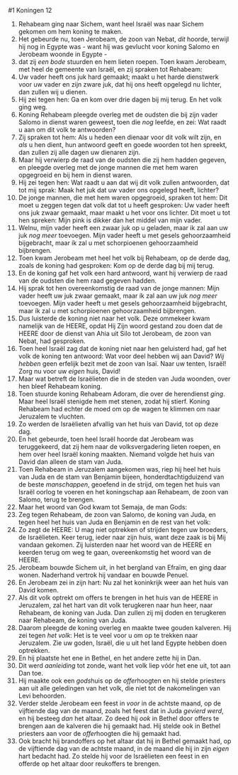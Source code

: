 #1 Koningen 12
1. Rehabeam ging naar Sichem, want heel Israël was naar Sichem gekomen om hem koning te maken.
2. Het gebeurde nu, toen Jerobeam, de zoon van Nebat, *dit* hoorde, terwijl hij nog in Egypte was - want hij was gevlucht voor koning Salomo en Jerobeam woonde in Egypte -
3. dat zij *een bode* stuurden en hem lieten roepen. Toen kwam Jerobeam, met heel de gemeente van Israël, en zij spraken tot Rehabeam:
4. Uw vader heeft ons juk hard gemaakt; maakt u het harde dienstwerk voor uw vader en zijn zware juk, dat hij ons heeft opgelegd nu lichter, dan zullen wij u dienen.
5. Hij zei tegen hen: Ga en kom over drie dagen bij mij terug. En het volk ging weg.
6. Koning Rehabeam pleegde overleg met de oudsten die bij zijn vader Salomo in dienst waren geweest, toen die *nog* leefde, en zei: Wat raadt u aan om dit volk te antwoorden?
7. Zij spraken tot hem: Als u heden een dienaar voor dit volk wilt zijn, en *als* u hen dient, hun antwoord geeft en goede woorden tot hen spreekt, dan zullen zij alle dagen uw dienaren zijn.
8. Maar hij verwierp de raad van de oudsten die zij hem hadden gegeven, en pleegde overleg met de jonge mannen die met hem waren opgegroeid en bij hem in dienst waren.
9. Hij zei tegen hen: Wat raadt u aan dat wij dit volk zullen antwoorden, dat tot mij sprak: Maak het juk dat uw vader ons opgelegd heeft, lichter?
10. De jonge mannen, die met hem waren opgegroeid, spraken tot hem: Dit moet u zeggen tegen dat volk dat tot u heeft gesproken: Uw vader heeft ons juk zwaar gemaakt, maar maakt u het voor ons lichter. Dit moet u tot hen spreken: Mijn pink is dikker dan het middel van mijn vader.
11. Welnu, mijn vader heeft een zwaar juk op u geladen, maar ik zal aan uw juk *nog meer* toevoegen. Mijn vader heeft u met gesels gehoorzaamheid bijgebracht, maar ík zal u met schorpioenen gehoorzaamheid bijbrengen.
12. Toen kwam Jerobeam met heel het volk bij Rehabeam, op de derde dag, zoals de koning had gesproken: Kom op de derde dag bij mij terug.
13. En de koning gaf het volk een hard antwoord, want hij verwierp de raad van de oudsten die hem raad gegeven hadden.
14. Hij sprak tot hen overeenkomstig de raad van de jonge mannen: Mijn vader heeft uw juk zwaar gemaakt, maar ík zal aan uw juk *nog meer* toevoegen. Mijn vader heeft u met gesels gehoorzaamheid bijgebracht, maar ík zal u met schorpioenen gehoorzaamheid bijbrengen.
15. Dus luisterde de koning niet naar het volk. Deze ommekeer kwam namelijk van de HEERE, opdat Hij Zijn woord gestand zou doen dat de HEERE door de dienst van Ahia uit Silo tot Jerobeam, de zoon van Nebat, had gesproken.
16. Toen heel Israël zag dat de koning niet naar hen geluisterd had, gaf het volk de koning ten antwoord: Wat voor deel hebben wij aan David? *Wij hebben* geen erfelijk bezit met de zoon van Isaï. Naar uw tenten, Israël! Zorg nu voor uw *eigen* huis, David!
17. Maar wat betreft de Israëlieten die in de steden van Juda woonden, over hen bleef Rehabeam koning.
18. Toen stuurde koning Rehabeam Adoram, die over de herendienst *ging*. Maar heel Israël stenigde hem met stenen, zodat hij stierf. Koning Rehabeam had echter de moed om op de wagen te klimmen om naar Jeruzalem te vluchten.
19. Zo werden de Israëlieten afvallig van het huis van David, tot op deze dag.
20. En het gebeurde, toen heel Israël hoorde dat Jerobeam was teruggekeerd, dat zij hem naar de volksvergadering lieten roepen, en hem over heel Israël koning maakten. Niemand volgde het huis van David dan alleen de stam van Juda.
21. Toen Rehabeam in Jeruzalem aangekomen was, riep hij heel het huis van Juda en de stam van Benjamin bijeen, honderdtachtigduizend van de beste *manschappen*, geoefend in de strijd, om tegen het huis van Israël oorlog te voeren en het koningschap aan Rehabeam, de zoon van Salomo, terug te brengen.
22. Maar het woord van God kwam tot Semaja, de man Gods:
23. Zeg tegen Rehabeam, de zoon van Salomo, de koning van Juda, en tegen heel het huis van Juda en Benjamin en de rest van het volk:
24. Zo zegt de HEERE: U mag niet optrekken of strijden tegen uw broeders, de Israëlieten. Keer terug, ieder naar zijn huis, want deze zaak is bij Mij vandaan gekomen. Zij luisterden naar het woord van de HEERE en keerden terug om weg te gaan, overeenkomstig het woord van de HEERE.
25. Jerobeam bouwde Sichem uit, in het bergland van Efraïm, en ging daar wonen. Naderhand vertrok hij vandaar en bouwde Penuel.
26. En Jerobeam zei in zijn hart: Nu zal het koninkrijk weer aan het huis van David komen.
27. Als dit volk optrekt om offers te brengen in het huis van de HEERE in Jeruzalem, zal het hart van dit volk terugkeren naar hun heer, naar Rehabeam, de koning van Juda. Dan zullen zij mij doden en terugkeren naar Rehabeam, de koning van Juda.
28. Daarom pleegde de koning overleg en maakte twee gouden kalveren. Hij zei tegen *het volk*: Het is te veel voor u om op te trekken naar Jeruzalem. Zie uw goden, Israël, die u uit het land Egypte hebben doen optrekken.
29. En hij plaatste het ene in Bethel, en het andere zette hij in Dan.
30. Dit werd *aanleiding* tot zonde, want het volk liep vóór het ene uit, tot aan Dan toe.
31. Hij maakte ook een *gods*huis op de *offer*hoogten en hij stelde priesters aan uit alle geledingen van het volk, die niet tot de nakomelingen van Levi behoorden.
32. Verder stelde Jerobeam een feest in *voor* in de achtste maand, op de vijftiende dag van de maand, zoals het feest dat in Juda *gevierd werd*, en hij besteeg *dan* het altaar. Zo deed hij *ook* in Bethel door offers te brengen aan de kalveren die hij gemaakt had. Hij stelde ook in Bethel priesters aan voor de *offer*hoogten die hij gemaakt had.
33. Ook bracht hij brandoffers op het altaar dat hij in Bethel gemaakt had, op de vijftiende dag van de achtste maand, in de maand die hij in zijn *eigen* hart bedacht had. Zo stelde hij voor de Israëlieten een feest in en offerde op het altaar door reukoffers te brengen.

